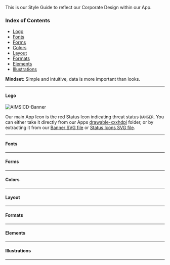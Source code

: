 This is our Style Guide to reflect our Corporate Design within our App.

### Index of Contents

* [Logo](https://github.com/SecUpwN/Android-IMSI-Catcher-Detector/wiki/Style-Guide#logo)
* [Fonts](https://github.com/SecUpwN/Android-IMSI-Catcher-Detector/wiki/Style-Guide#fonts)
* [Forms](https://github.com/SecUpwN/Android-IMSI-Catcher-Detector/wiki/Style-Guide#forms)
* [Colors](https://github.com/SecUpwN/Android-IMSI-Catcher-Detector/wiki/Style-Guide#colors)
* [Layout](https://github.com/SecUpwN/Android-IMSI-Catcher-Detector/wiki/Style-Guide#layout)
* [Formats](https://github.com/SecUpwN/Android-IMSI-Catcher-Detector/wiki/Style-Guide#formats)
* [Elements](https://github.com/SecUpwN/Android-IMSI-Catcher-Detector/wiki/Style-Guide#elements)
* [Illustrations](https://github.com/SecUpwN/Android-IMSI-Catcher-Detector/wiki/Style-Guide#illustrations)

**Mindset:** Simple and intuitive, data is more important than looks.

---

#### Logo

![AIMSICD-Banner](https://github.com/SecUpwN/Android-IMSI-Catcher-Detector/blob/development/PROMOTION/AIMSICD-Banner_Small.png)

Our main App Icon is the red Status Icon indicating threat status `DANGER`. You can either take it directly from our Apps [drawable-xxxhdpi](https://raw.githubusercontent.com/SecUpwN/Android-IMSI-Catcher-Detector/master/app/src/main/res/drawable-xxxhdpi/sense_danger.png) folder, or by extracting it from our [Banner SVG file](https://github.com/SecUpwN/Android-IMSI-Catcher-Detector/raw/master/PROMOTION/AIMSICD-Banner.svg) or [Status Icons SVG file](https://github.com/SecUpwN/Android-IMSI-Catcher-Detector/raw/master/PROMOTION/AIMSICD-Status-Icons.svg).

---

#### Fonts

---

#### Forms

---


#### Colors

---

#### Layout

---

#### Formats

---

#### Elements

---

#### Illustrations

---